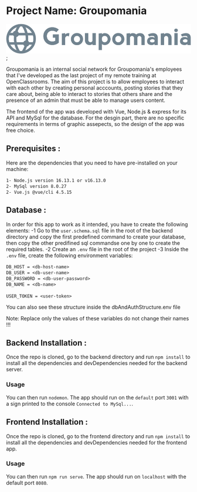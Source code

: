 # Project Name: Groupomania #

![Groupomania logo](./frontend/src/assets/images/icon-left-font-monochrome-gray.svg);

Groupomania is an internal social network for Groupomania's employees that I've developed as the last project of my remote training at OpenClassrooms. The aim of this project is to allow employees to interact with each other by creating personal acccounts, posting stories that they care about, being able to interact to stories that others share and the presence of an admin that must be able to manage users content.

The frontend of the app was developed with Vue, Node.js & express for its API and MySql for the database. For the desgin part, there are no specific requirements in terms of graphic assepects, so the design of the app was free choice.

## Prerequisites : ##

Here are the dependencies that you need to have pre-installed on your machine:

    1- Node.js version 16.13.1 or v16.13.0
    2- MySql version 8.0.27 
    2- Vue.js @vue/cli 4.5.15

## Database : ##

In order for this app to work as it intended, you have to create the following elements:
    -1 Go to the `user.schema.sql` file in the root of the backend directory and copy the first predefined command to create your database, then copy the other predifined sql commandse one by one to create the required tables.
    -2  Create an `.env` file in the root of the project
    -3  Inside the `.env` file, create the following environment variables: 

    DB_HOST = <db-host-name>
    DB_USER = <db-user-name>
    DB_PASSWORD = <db-user-password>
    DB_NAME = <db-name>

    USER_TOKEN = <user-token>

You can also see these structure inside the dbAndAuthStructure.env file

Note: Replace only the values of these variables do not change their names !!!

## Backend Installation : ##

Once the repo is cloned, go to the backend directory and run `npm install` to install all the dependencies and devDependencies needed for the backend server.

### Usage ####

You can then run `nodemon`. The app should run on the `default` port `3001` with a sign printed to the console `Connected to MySql...`.

## Frontend Installation : ##

Once the repo is cloned, go to the frontend directory and run `npm install` to install all the dependencies and devDependencies needed for the frontend app. 

### Usage ####

You can then run `npm run serve`. The app should run on `localhost` with the default port `8080`.

